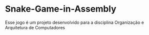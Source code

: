 # Snake-Game-in-Assembly
Esse jogo é um projeto desenvolvido para a disciplina Organização e Arquitetura de Computadores
